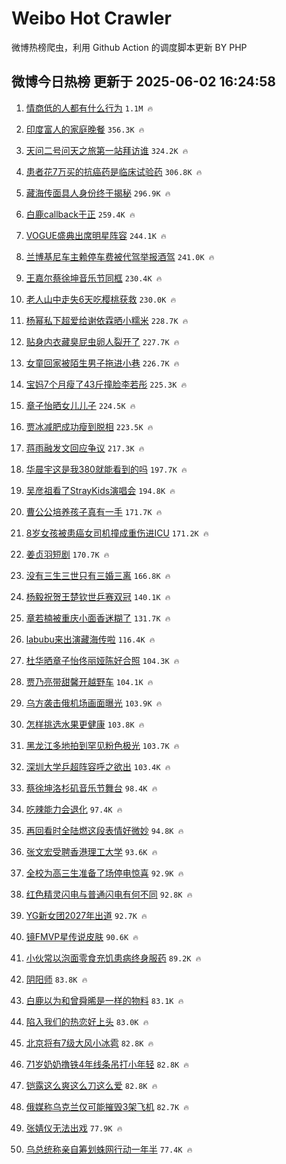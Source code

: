 # Weibo Hot Crawler 



微博热榜爬虫，利用 Github Action 的调度脚本更新 BY PHP 


## 微博今日热榜 更新于 2025-06-02 16:24:58 
1. [情商低的人都有什么行为](https://s.weibo.com/weibo?q=%E6%83%85%E5%95%86%E4%BD%8E%E7%9A%84%E4%BA%BA%E9%83%BD%E6%9C%89%E4%BB%80%E4%B9%88%E8%A1%8C%E4%B8%BA&t=31&band_rank=1&Refer=top) `1.1M 🔥` 

1. [印度富人的家庭晚餐](https://s.weibo.com/weibo?q=%E5%8D%B0%E5%BA%A6%E5%AF%8C%E4%BA%BA%E7%9A%84%E5%AE%B6%E5%BA%AD%E6%99%9A%E9%A4%90&t=31&band_rank=2&Refer=top) `356.3K 🔥` 

1. [天问二号问天之旅第一站拜访谁](https://s.weibo.com/weibo?q=%23%E5%A4%A9%E9%97%AE%E4%BA%8C%E5%8F%B7%E9%97%AE%E5%A4%A9%E4%B9%8B%E6%97%85%E7%AC%AC%E4%B8%80%E7%AB%99%E6%8B%9C%E8%AE%BF%E8%B0%81%23&t=31&band_rank=3&Refer=top) `324.2K 🔥` 

1. [患者花7万买的抗癌药是临床试验药](https://s.weibo.com/weibo?q=%23%E6%82%A3%E8%80%85%E8%8A%B17%E4%B8%87%E4%B9%B0%E7%9A%84%E6%8A%97%E7%99%8C%E8%8D%AF%E6%98%AF%E4%B8%B4%E5%BA%8A%E8%AF%95%E9%AA%8C%E8%8D%AF%23&t=31&band_rank=4&Refer=top) `306.8K 🔥` 

1. [藏海传面具人身份终于揭秘](https://s.weibo.com/weibo?q=%23%E8%97%8F%E6%B5%B7%E4%BC%A0%E9%9D%A2%E5%85%B7%E4%BA%BA%E8%BA%AB%E4%BB%BD%E7%BB%88%E4%BA%8E%E6%8F%AD%E7%A7%98%23&t=31&band_rank=5&Refer=top) `296.9K 🔥` 

1. [白鹿callback于正](https://s.weibo.com/weibo?q=%23%E7%99%BD%E9%B9%BFcallback%E4%BA%8E%E6%AD%A3%23&t=31&band_rank=6&Refer=top) `259.4K 🔥` 

1. [VOGUE盛典出席明星阵容](https://s.weibo.com/weibo?q=%23VOGUE%E7%9B%9B%E5%85%B8%E5%87%BA%E5%B8%AD%E6%98%8E%E6%98%9F%E9%98%B5%E5%AE%B9%23&t=31&band_rank=7&Refer=top) `244.1K 🔥` 

1. [兰博基尼车主赖停车费被代驾举报酒驾](https://s.weibo.com/weibo?q=%23%E5%85%B0%E5%8D%9A%E5%9F%BA%E5%B0%BC%E8%BD%A6%E4%B8%BB%E8%B5%96%E5%81%9C%E8%BD%A6%E8%B4%B9%E8%A2%AB%E4%BB%A3%E9%A9%BE%E4%B8%BE%E6%8A%A5%E9%85%92%E9%A9%BE%23&t=31&band_rank=8&Refer=top) `241.0K 🔥` 

1. [王嘉尔蔡徐坤音乐节同框](https://s.weibo.com/weibo?q=%23%E7%8E%8B%E5%98%89%E5%B0%94%E8%94%A1%E5%BE%90%E5%9D%A4%E9%9F%B3%E4%B9%90%E8%8A%82%E5%90%8C%E6%A1%86%23&t=31&band_rank=9&Refer=top) `230.4K 🔥` 

1. [老人山中走失6天吃樱桃获救](https://s.weibo.com/weibo?q=%23%E8%80%81%E4%BA%BA%E5%B1%B1%E4%B8%AD%E8%B5%B0%E5%A4%B16%E5%A4%A9%E5%90%83%E6%A8%B1%E6%A1%83%E8%8E%B7%E6%95%91%23&t=31&band_rank=10&Refer=top) `230.0K 🔥` 

1. [杨幂私下超爱给谢依霖晒小糯米](https://s.weibo.com/weibo?q=%E6%9D%A8%E5%B9%82%E7%A7%81%E4%B8%8B%E8%B6%85%E7%88%B1%E7%BB%99%E8%B0%A2%E4%BE%9D%E9%9C%96%E6%99%92%E5%B0%8F%E7%B3%AF%E7%B1%B3&t=31&band_rank=11&Refer=top) `228.7K 🔥` 

1. [贴身内衣藏臭屁虫卵人裂开了](https://s.weibo.com/weibo?q=%23%E8%B4%B4%E8%BA%AB%E5%86%85%E8%A1%A3%E8%97%8F%E8%87%AD%E5%B1%81%E8%99%AB%E5%8D%B5%E4%BA%BA%E8%A3%82%E5%BC%80%E4%BA%86%23&t=31&band_rank=12&Refer=top) `227.7K 🔥` 

1. [女童回家被陌生男子拖进小巷](https://s.weibo.com/weibo?q=%23%E5%A5%B3%E7%AB%A5%E5%9B%9E%E5%AE%B6%E8%A2%AB%E9%99%8C%E7%94%9F%E7%94%B7%E5%AD%90%E6%8B%96%E8%BF%9B%E5%B0%8F%E5%B7%B7%23&t=31&band_rank=13&Refer=top) `226.7K 🔥` 

1. [宝妈7个月瘦了43斤撞脸李若彤](https://s.weibo.com/weibo?q=%23%E5%AE%9D%E5%A6%887%E4%B8%AA%E6%9C%88%E7%98%A6%E4%BA%8643%E6%96%A4%E6%92%9E%E8%84%B8%E6%9D%8E%E8%8B%A5%E5%BD%A4%23&t=31&band_rank=14&Refer=top) `225.3K 🔥` 

1. [章子怡晒女儿儿子](https://s.weibo.com/weibo?q=%23%E7%AB%A0%E5%AD%90%E6%80%A1%E6%99%92%E5%A5%B3%E5%84%BF%E5%84%BF%E5%AD%90%23&t=31&band_rank=15&Refer=top) `224.5K 🔥` 

1. [贾冰减肥成功瘦到脱相](https://s.weibo.com/weibo?q=%23%E8%B4%BE%E5%86%B0%E5%87%8F%E8%82%A5%E6%88%90%E5%8A%9F%E7%98%A6%E5%88%B0%E8%84%B1%E7%9B%B8%23&t=31&band_rank=16&Refer=top) `223.5K 🔥` 

1. [蒋雨融发文回应争议](https://s.weibo.com/weibo?q=%23%E8%92%8B%E9%9B%A8%E8%9E%8D%E5%8F%91%E6%96%87%E5%9B%9E%E5%BA%94%E4%BA%89%E8%AE%AE%23&t=31&band_rank=17&Refer=top) `217.3K 🔥` 

1. [华晨宇这是我380就能看到的吗](https://s.weibo.com/weibo?q=%E5%8D%8E%E6%99%A8%E5%AE%87%E8%BF%99%E6%98%AF%E6%88%91380%E5%B0%B1%E8%83%BD%E7%9C%8B%E5%88%B0%E7%9A%84%E5%90%97&t=31&band_rank=18&Refer=top) `197.7K 🔥` 

1. [吴彦祖看了StrayKids演唱会](https://s.weibo.com/weibo?q=%23%E5%90%B4%E5%BD%A6%E7%A5%96%E7%9C%8B%E4%BA%86StrayKids%E6%BC%94%E5%94%B1%E4%BC%9A%23&t=31&band_rank=19&Refer=top) `194.8K 🔥` 

1. [曹公公培养孩子真有一手](https://s.weibo.com/weibo?q=%E6%9B%B9%E5%85%AC%E5%85%AC%E5%9F%B9%E5%85%BB%E5%AD%A9%E5%AD%90%E7%9C%9F%E6%9C%89%E4%B8%80%E6%89%8B&t=31&band_rank=20&Refer=top) `171.7K 🔥` 

1. [8岁女孩被患癌女司机撞成重伤进ICU](https://s.weibo.com/weibo?q=%238%E5%B2%81%E5%A5%B3%E5%AD%A9%E8%A2%AB%E6%82%A3%E7%99%8C%E5%A5%B3%E5%8F%B8%E6%9C%BA%E6%92%9E%E6%88%90%E9%87%8D%E4%BC%A4%E8%BF%9BICU%23&t=31&band_rank=21&Refer=top) `171.2K 🔥` 

1. [姜贞羽短剧](https://s.weibo.com/weibo?q=%E5%A7%9C%E8%B4%9E%E7%BE%BD%E7%9F%AD%E5%89%A7&t=31&band_rank=22&Refer=top) `170.7K 🔥` 

1. [没有三生三世只有三婚三离](https://s.weibo.com/weibo?q=%E6%B2%A1%E6%9C%89%E4%B8%89%E7%94%9F%E4%B8%89%E4%B8%96%E5%8F%AA%E6%9C%89%E4%B8%89%E5%A9%9A%E4%B8%89%E7%A6%BB&t=31&band_rank=23&Refer=top) `166.8K 🔥` 

1. [杨毅祝贺王楚钦世乒赛双冠](https://s.weibo.com/weibo?q=%23%E6%9D%A8%E6%AF%85%E7%A5%9D%E8%B4%BA%E7%8E%8B%E6%A5%9A%E9%92%A6%E4%B8%96%E4%B9%92%E8%B5%9B%E5%8F%8C%E5%86%A0%23&t=31&band_rank=24&Refer=top) `140.1K 🔥` 

1. [章若楠被重庆小面香迷糊了](https://s.weibo.com/weibo?q=%23%E7%AB%A0%E8%8B%A5%E6%A5%A0%E8%A2%AB%E9%87%8D%E5%BA%86%E5%B0%8F%E9%9D%A2%E9%A6%99%E8%BF%B7%E7%B3%8A%E4%BA%86%23&t=31&band_rank=25&Refer=top) `131.7K 🔥` 

1. [labubu来出演藏海传啦](https://s.weibo.com/weibo?q=%23labubu%E6%9D%A5%E5%87%BA%E6%BC%94%E8%97%8F%E6%B5%B7%E4%BC%A0%E5%95%A6%23&t=31&band_rank=26&Refer=top) `116.4K 🔥` 

1. [杜华晒章子怡佟丽娅陈好合照](https://s.weibo.com/weibo?q=%E6%9D%9C%E5%8D%8E%E6%99%92%E7%AB%A0%E5%AD%90%E6%80%A1%E4%BD%9F%E4%B8%BD%E5%A8%85%E9%99%88%E5%A5%BD%E5%90%88%E7%85%A7&t=31&band_rank=27&Refer=top) `104.3K 🔥` 

1. [贾乃亮带甜馨开越野车](https://s.weibo.com/weibo?q=%23%E8%B4%BE%E4%B9%83%E4%BA%AE%E5%B8%A6%E7%94%9C%E9%A6%A8%E5%BC%80%E8%B6%8A%E9%87%8E%E8%BD%A6%23&t=31&band_rank=28&Refer=top) `104.1K 🔥` 

1. [乌方袭击俄机场画面曝光](https://s.weibo.com/weibo?q=%23%E4%B9%8C%E6%96%B9%E8%A2%AD%E5%87%BB%E4%BF%84%E6%9C%BA%E5%9C%BA%E7%94%BB%E9%9D%A2%E6%9B%9D%E5%85%89%23&t=31&band_rank=29&Refer=top) `103.9K 🔥` 

1. [怎样挑选水果更健康](https://s.weibo.com/weibo?q=%E6%80%8E%E6%A0%B7%E6%8C%91%E9%80%89%E6%B0%B4%E6%9E%9C%E6%9B%B4%E5%81%A5%E5%BA%B7&t=31&band_rank=30&Refer=top) `103.8K 🔥` 

1. [黑龙江多地拍到罕见粉色极光](https://s.weibo.com/weibo?q=%23%E9%BB%91%E9%BE%99%E6%B1%9F%E5%A4%9A%E5%9C%B0%E6%8B%8D%E5%88%B0%E7%BD%95%E8%A7%81%E7%B2%89%E8%89%B2%E6%9E%81%E5%85%89%23&t=31&band_rank=31&Refer=top) `103.7K 🔥` 

1. [深圳大学乒超阵容呼之欲出](https://s.weibo.com/weibo?q=%E6%B7%B1%E5%9C%B3%E5%A4%A7%E5%AD%A6%E4%B9%92%E8%B6%85%E9%98%B5%E5%AE%B9%E5%91%BC%E4%B9%8B%E6%AC%B2%E5%87%BA&t=31&band_rank=32&Refer=top) `103.4K 🔥` 

1. [蔡徐坤洛杉矶音乐节舞台](https://s.weibo.com/weibo?q=%23%E8%94%A1%E5%BE%90%E5%9D%A4%E6%B4%9B%E6%9D%89%E7%9F%B6%E9%9F%B3%E4%B9%90%E8%8A%82%E8%88%9E%E5%8F%B0%23&t=31&band_rank=33&Refer=top) `98.4K 🔥` 

1. [吃辣能力会退化](https://s.weibo.com/weibo?q=%E5%90%83%E8%BE%A3%E8%83%BD%E5%8A%9B%E4%BC%9A%E9%80%80%E5%8C%96&t=31&band_rank=34&Refer=top) `97.4K 🔥` 

1. [再回看时全陆燃这段表情好微妙](https://s.weibo.com/weibo?q=%E5%86%8D%E5%9B%9E%E7%9C%8B%E6%97%B6%E5%85%A8%E9%99%86%E7%87%83%E8%BF%99%E6%AE%B5%E8%A1%A8%E6%83%85%E5%A5%BD%E5%BE%AE%E5%A6%99&t=31&band_rank=35&Refer=top) `94.8K 🔥` 

1. [张文宏受聘香港理工大学](https://s.weibo.com/weibo?q=%23%E5%BC%A0%E6%96%87%E5%AE%8F%E5%8F%97%E8%81%98%E9%A6%99%E6%B8%AF%E7%90%86%E5%B7%A5%E5%A4%A7%E5%AD%A6%23&t=31&band_rank=36&Refer=top) `93.6K 🔥` 

1. [全校为高三生准备了场停电惊喜](https://s.weibo.com/weibo?q=%E5%85%A8%E6%A0%A1%E4%B8%BA%E9%AB%98%E4%B8%89%E7%94%9F%E5%87%86%E5%A4%87%E4%BA%86%E5%9C%BA%E5%81%9C%E7%94%B5%E6%83%8A%E5%96%9C&t=31&band_rank=37&Refer=top) `92.9K 🔥` 

1. [红色精灵闪电与普通闪电有何不同](https://s.weibo.com/weibo?q=%E7%BA%A2%E8%89%B2%E7%B2%BE%E7%81%B5%E9%97%AA%E7%94%B5%E4%B8%8E%E6%99%AE%E9%80%9A%E9%97%AA%E7%94%B5%E6%9C%89%E4%BD%95%E4%B8%8D%E5%90%8C&t=31&band_rank=38&Refer=top) `92.8K 🔥` 

1. [YG新女团2027年出道](https://s.weibo.com/weibo?q=%23YG%E6%96%B0%E5%A5%B3%E5%9B%A22027%E5%B9%B4%E5%87%BA%E9%81%93%23&t=31&band_rank=39&Refer=top) `92.7K 🔥` 

1. [镜FMVP星传说皮肤](https://s.weibo.com/weibo?q=%23%E9%95%9CFMVP%E6%98%9F%E4%BC%A0%E8%AF%B4%E7%9A%AE%E8%82%A4%23&t=31&band_rank=40&Refer=top) `90.6K 🔥` 

1. [小伙常以泡面零食充饥患病终身服药](https://s.weibo.com/weibo?q=%23%E5%B0%8F%E4%BC%99%E5%B8%B8%E4%BB%A5%E6%B3%A1%E9%9D%A2%E9%9B%B6%E9%A3%9F%E5%85%85%E9%A5%A5%E6%82%A3%E7%97%85%E7%BB%88%E8%BA%AB%E6%9C%8D%E8%8D%AF%23&t=31&band_rank=41&Refer=top) `89.2K 🔥` 

1. [阴阳师](https://s.weibo.com/weibo?q=%E9%98%B4%E9%98%B3%E5%B8%88&t=31&band_rank=42&Refer=top) `83.8K 🔥` 

1. [白鹿以为和曾舜晞是一样的物料](https://s.weibo.com/weibo?q=%23%E7%99%BD%E9%B9%BF%E4%BB%A5%E4%B8%BA%E5%92%8C%E6%9B%BE%E8%88%9C%E6%99%9E%E6%98%AF%E4%B8%80%E6%A0%B7%E7%9A%84%E7%89%A9%E6%96%99%23&t=31&band_rank=43&Refer=top) `83.1K 🔥` 

1. [陷入我们的热恋好上头](https://s.weibo.com/weibo?q=%E9%99%B7%E5%85%A5%E6%88%91%E4%BB%AC%E7%9A%84%E7%83%AD%E6%81%8B%E5%A5%BD%E4%B8%8A%E5%A4%B4&t=31&band_rank=44&Refer=top) `83.0K 🔥` 

1. [北京将有7级大风小冰雹](https://s.weibo.com/weibo?q=%23%E5%8C%97%E4%BA%AC%E5%B0%86%E6%9C%897%E7%BA%A7%E5%A4%A7%E9%A3%8E%E5%B0%8F%E5%86%B0%E9%9B%B9%23&t=31&band_rank=45&Refer=top) `82.8K 🔥` 

1. [71岁奶奶撸铁4年线条吊打小年轻](https://s.weibo.com/weibo?q=%2371%E5%B2%81%E5%A5%B6%E5%A5%B6%E6%92%B8%E9%93%814%E5%B9%B4%E7%BA%BF%E6%9D%A1%E5%90%8A%E6%89%93%E5%B0%8F%E5%B9%B4%E8%BD%BB%23&t=31&band_rank=46&Refer=top) `82.8K 🔥` 

1. [铠露这么爽这么刀这么爱](https://s.weibo.com/weibo?q=%E9%93%A0%E9%9C%B2%E8%BF%99%E4%B9%88%E7%88%BD%E8%BF%99%E4%B9%88%E5%88%80%E8%BF%99%E4%B9%88%E7%88%B1&t=31&band_rank=47&Refer=top) `82.8K 🔥` 

1. [俄媒称乌克兰仅可能摧毁3架飞机](https://s.weibo.com/weibo?q=%23%E4%BF%84%E5%AA%92%E7%A7%B0%E4%B9%8C%E5%85%8B%E5%85%B0%E4%BB%85%E5%8F%AF%E8%83%BD%E6%91%A7%E6%AF%813%E6%9E%B6%E9%A3%9E%E6%9C%BA%23&t=31&band_rank=48&Refer=top) `82.7K 🔥` 

1. [张婧仪无法出戏](https://s.weibo.com/weibo?q=%23%E5%BC%A0%E5%A9%A7%E4%BB%AA%E6%97%A0%E6%B3%95%E5%87%BA%E6%88%8F%23&t=31&band_rank=49&Refer=top) `77.9K 🔥` 

1. [乌总统称亲自筹划蛛网行动一年半](https://s.weibo.com/weibo?q=%23%E4%B9%8C%E6%80%BB%E7%BB%9F%E7%A7%B0%E4%BA%B2%E8%87%AA%E7%AD%B9%E5%88%92%E8%9B%9B%E7%BD%91%E8%A1%8C%E5%8A%A8%E4%B8%80%E5%B9%B4%E5%8D%8A%23&t=31&band_rank=50&Refer=top) `77.4K 🔥` 

